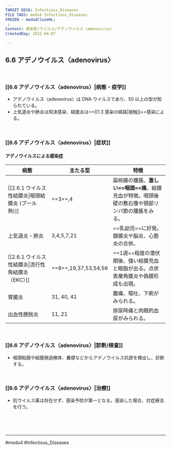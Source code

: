 ```yaml
---
TARGET DECK: Infectious_Diseases
FILE TAGS: medu4 Infectious_Diseases
FROZEN - medu4ClozeHL:
 : 
Context: 感染症/ウイルス/アデノウイルス〈adenovirus〉
CreatedDay: 2022-04-07

---
```


## 6.6 アデノウイルス〈adenovirus〉

<br>

### [[6.6 アデノウイルス〈adenovirus〉|病態・疫学]]
* アデノウイルス〈adenovirus〉は DNA ウイルスであり、50 以上の型が知られている。
* 上気道炎や肺炎は飛沫感染、結膜炎は==[[1.3 感染の経路|接触]]==感染による。
<!--ID: 1649375531701-->


<br>

### [[6.6 アデノウイルス〈adenovirus〉|症状]]
#### アデノウイルスによる感染症
|病態|主たる型|特徴|
|---|---|---|
|[[2.6.1 ウイルス性結膜炎\|咽頭結膜炎 (プール熱)]]|==3==,4|扁桃腺の腫脹、**激しい==咽頭==痛**、結膜充血が特徴。咽頭後壁の敷石像や頸部リンパ節の腫脹をみる。|
|上気道炎・肺炎|3,4,5,7,21|==乳幼児==に好発。髄膜炎や脳炎、心筋炎の合併。|
|[[2.6.1 ウイルス性結膜炎\|流行性角結膜炎〈EKC〉]]|==8==,19,37,53,54,56|==1週==程度の潜伏期後、強い結膜充血と眼脂が出る。点状表層角膜炎や偽膜形成も出現。|
|胃腸炎|31, 40, 41|腹痛、嘔吐、下痢がみられる。|
|出血性膀胱炎|11, 21|排尿時痛と肉眼的血尿がみられる。|
<!--ID: 1649375531708-->


<br>

### [[6.6 アデノウイルス〈adenovirus〉|診断/検査]]
* 咽頭粘膜や結膜擦過検体、糞便などからアデノウイルス抗原を検出し、診断する。 


<br>

### [[6.6 アデノウイルス〈adenovirus〉|治療]]
* 抗ウイルス薬は存在せず、感染予防が第一となる。感染した場合、対症療法を行う。

<br><br><br>

---
#medu4 #Infectious_Diseases